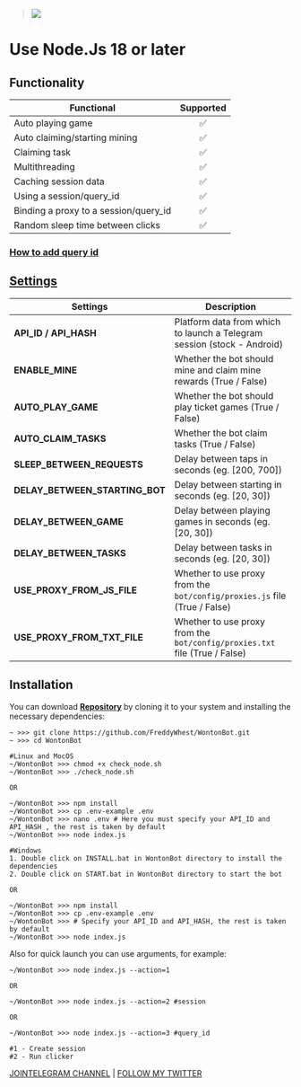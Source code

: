 > [<img src="https://img.shields.io/badge/Telegram-%40Me-orange">](https://t.me/roddyfred)

# Use Node.Js 18 or later

## Functionality

| Functional                            | Supported |
| ------------------------------------- | :-------: |
| Auto playing game                     |    ✅     |
| Auto claiming/starting mining         |    ✅     |
| Claiming task                         |    ✅     |
| Multithreading                        |    ✅     |
| Caching session data                  |    ✅     |
| Using a session/query_id              |    ✅     |
| Binding a proxy to a session/query_id |    ✅     |
| Random sleep time between clicks      |    ✅     |

### [How to add query id](https://github.com/Freddywhest/RockyRabbitBot/blob/main/AddQueryId.md)

## [Settings](https://github.com/FreddyWhest/WontonBot/blob/main/.env-example)

| Settings                       | Description                                                                |
| ------------------------------ | -------------------------------------------------------------------------- |
| **API_ID / API_HASH**          | Platform data from which to launch a Telegram session (stock - Android)    |
| **ENABLE_MINE**                | Whether the bot should mine and claim mine rewards (True / False)          |
| **AUTO_PLAY_GAME**             | Whether the bot should play ticket games (True / False)                    |
| **AUTO_CLAIM_TASKS**           | Whether the bot claim tasks (True / False)                                 |
| **SLEEP_BETWEEN_REQUESTS**     | Delay between taps in seconds (eg. [200, 700])                             |
| **DELAY_BETWEEN_STARTING_BOT** | Delay between starting in seconds (eg. [20, 30])                           |
| **DELAY_BETWEEN_GAME**         | Delay between playing games in seconds (eg. [20, 30])                      |
| **DELAY_BETWEEN_TASKS**        | Delay between tasks in seconds (eg. [20, 30])                              |
| **USE_PROXY_FROM_JS_FILE**     | Whether to use proxy from the `bot/config/proxies.js` file (True / False)  |
| **USE_PROXY_FROM_TXT_FILE**    | Whether to use proxy from the `bot/config/proxies.txt` file (True / False) |

## Installation

You can download [**Repository**](https://github.com/FreddyWhest/WontonBot) by cloning it to your system and installing the necessary dependencies:

```shell
~ >>> git clone https://github.com/FreddyWhest/WontonBot.git
~ >>> cd WontonBot

#Linux and MocOS
~/WontonBot >>> chmod +x check_node.sh
~/WontonBot >>> ./check_node.sh

OR

~/WontonBot >>> npm install
~/WontonBot >>> cp .env-example .env
~/WontonBot >>> nano .env # Here you must specify your API_ID and API_HASH , the rest is taken by default
~/WontonBot >>> node index.js

#Windows
1. Double click on INSTALL.bat in WontonBot directory to install the dependencies
2. Double click on START.bat in WontonBot directory to start the bot

OR

~/WontonBot >>> npm install
~/WontonBot >>> cp .env-example .env
~/WontonBot >>> # Specify your API_ID and API_HASH, the rest is taken by default
~/WontonBot >>> node index.js
```

Also for quick launch you can use arguments, for example:

```shell
~/WontonBot >>> node index.js --action=1

OR

~/WontonBot >>> node index.js --action=2 #session

OR

~/WontonBot >>> node index.js --action=3 #query_id

#1 - Create session
#2 - Run clicker
```
[ JOINTELEGRAM CHANNEL](https://t.me/Pumpbtcxyz)
| [FOLLOW MY TWITTER](https://x.com/Nhia1st)
    
